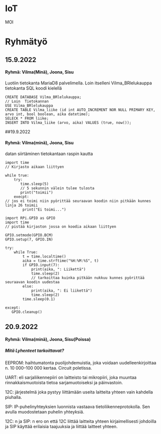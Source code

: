 # IoT
MOI
# Ryhmätyö
## 15.9.2022
#### Ryhmä: Vilma(Minä), Joona, Sisu

Luotiin tietokanta MariaD8 palvelimella. Loin itselleni Vilma_BRlelukauppa tietokanta SQL koodi kielellä

```
CREATE DATABASE Vilma_BRlelukauppa;
// Loin  Tietokannan
USE Vilma_BRlelukauppa
CREATE TABLE Vilma_liike (id int AUTO_INCREMENT NOR NULL PRIMARY KEY, arvo int, bool boolean, aika datetime);
SELECK * FROM liike;
INSERT INTO Vilma_liike (arvo, aika) VALUES (true, now());
```

##19.9.2022
#### Ryhmä: Vilma(minä), Joona, Sisu

datan siirtäminen tietokantaan raspin kautta

```
import time
// Kirjasto aikaan liittyen

while true:
    try:
       time.sleep(5)
       // 5 sekunnin välein tulee tulosta
       print("toimii")
    execpt:
// jos ei toimi niin pyörittää seuraavan koodin niin pitkään kunnes linja 26 toimii
        print("Ei toimi...")
```

```
import RPi.GPIO as GPIO
import time
// pistää kirjaston jossa on koodia aikaan liittyen

GPIO.setmode(GPIO.BCM)
GPIO.setup(7, GPIO.IN)

try:
    while True:
        t = time.localtime()
        aika = time.strftime("%H:%M:%S", t)
        if GPIO.input(7):
            print(aika, ": Liikettä")
            time.sleep(2)
            // tarkoittaa kuinka pitkään nukkuu kunnes pyörittää seuraavan koodin uudestaa
        else:
            print(aika, ": Ei liikettä")
            time.sleep(2)
        time.sleep(0.1)
        
except:
   GPIO.cleanup()
```

## 20.9.2022
#### Ryhmä: Vilma(minä), Joona, Sisu(Poissa)

##### Mitä Lyhenteet tarkoittavat?

EEPROM: haihtumatonta puolijohdemuistia, joka voidaan uudelleenkirjoittaa n. 10 000–100 000 kertaa. Circuit poletissa.

UART: eli sarjaliikennepiiri on laitteisto tai mikropiiri, joka muuntaa rinnakkaismuotoista tietoa sarjamuotoiseksi ja päinvastoin.

12C: järjestelmä joka pystyy liittämään useita laitteita yhteen vain kahdella piuhalla.

SIP: IP-puhelinyhteyksien luonnista vastaava tietoliikenneprotokolla. Sen avulla muodostetaan puhelin yhteyksiä.

12C: n ja SIP: n ero on että 12C liittää laitteita yhteen kirjaimellisesti johdoilla ja SIP käyttää erilaisia taajuuksia ja liittää laitteet yhteen.
